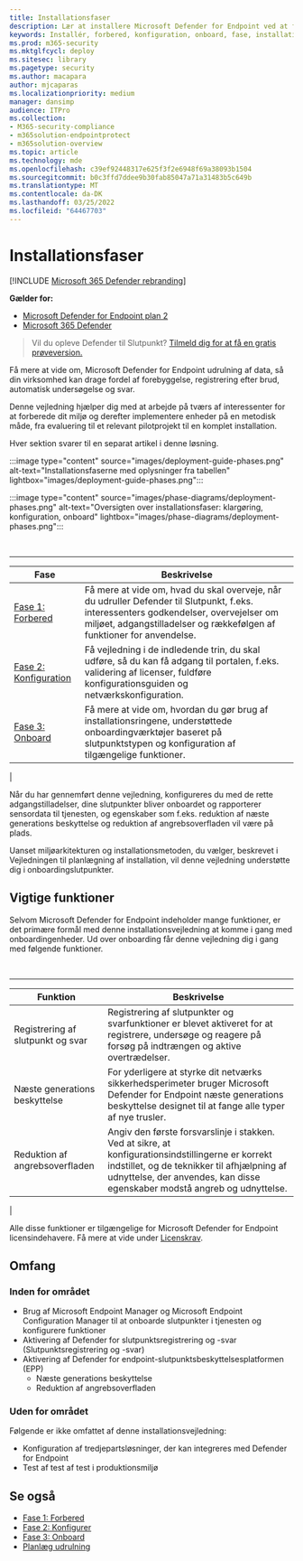 ```yaml
---
title: Installationsfaser
description: Lær at installere Microsoft Defender for Endpoint ved at forberede, konfigurere og onboarding-slutpunkter til den pågældende tjeneste
keywords: Installér, forbered, konfiguration, onboard, fase, installation, implementering, indføring, konfiguration
ms.prod: m365-security
ms.mktglfcycl: deploy
ms.sitesec: library
ms.pagetype: security
ms.author: macapara
author: mjcaparas
ms.localizationpriority: medium
manager: dansimp
audience: ITPro
ms.collection:
- M365-security-compliance
- m365solution-endpointprotect
- m365solution-overview
ms.topic: article
ms.technology: mde
ms.openlocfilehash: c39ef92448317e625f3f2e6948f69a38093b1504
ms.sourcegitcommit: b0c3ffd7ddee9b30fab85047a71a31483b5c649b
ms.translationtype: MT
ms.contentlocale: da-DK
ms.lasthandoff: 03/25/2022
ms.locfileid: "64467703"
---
```

# <a name="deployment-phases"></a>Installationsfaser

[!INCLUDE [Microsoft 365 Defender rebranding](../../includes/microsoft-defender.md)]

**Gælder for:**
- [Microsoft Defender for Endpoint plan 2](https://go.microsoft.com/fwlink/p/?linkid=2154037)
- [Microsoft 365 Defender](https://go.microsoft.com/fwlink/?linkid=2118804)

> Vil du opleve Defender til Slutpunkt? [Tilmeld dig for at få en gratis prøveversion.](https://signup.microsoft.com/create-account/signup?products=7f379fee-c4f9-4278-b0a1-e4c8c2fcdf7e&ru=https://aka.ms/MDEp2OpenTrial?ocid=docs-wdatp-assignaccess-abovefoldlink)

Få mere at vide om, Microsoft Defender for Endpoint udrulning af data, så din virksomhed kan drage fordel af forebyggelse, registrering efter brud, automatisk undersøgelse og svar.

Denne vejledning hjælper dig med at arbejde på tværs af interessenter for at forberede dit miljø og derefter implementere enheder på en metodisk måde, fra evaluering til et relevant pilotprojekt til en komplet installation.

Hver sektion svarer til en separat artikel i denne løsning.

:::image type="content" source="images/deployment-guide-phases.png" alt-text="Installationsfaserne med oplysninger fra tabellen" lightbox="images/deployment-guide-phases.png":::


:::image type="content" source="images/phase-diagrams/deployment-phases.png" alt-text="Oversigten over installationsfaser: klargøring, konfiguration, onboard" lightbox="images/phase-diagrams/deployment-phases.png":::

<br>

****

|Fase|Beskrivelse|
|---|---|
|[Fase 1: Forbered](prepare-deployment.md)|Få mere at vide om, hvad du skal overveje, når du udruller Defender til Slutpunkt, f.eks. interessenters godkendelser, overvejelser om miljøet, adgangstilladelser og rækkefølgen af funktioner for anvendelse.|
|[Fase 2: Konfiguration](production-deployment.md)|Få vejledning i de indledende trin, du skal udføre, så du kan få adgang til portalen, f.eks. validering af licenser, fuldføre konfigurationsguiden og netværkskonfiguration.|
|[Fase 3: Onboard](onboarding.md)|Få mere at vide om, hvordan du gør brug af installationsringene, understøttede onboardingværktøjer baseret på slutpunktstypen og konfiguration af tilgængelige funktioner.|
|

Når du har gennemført denne vejledning, konfigureres du med de rette adgangstilladelser, dine slutpunkter bliver onboardet og rapporterer sensordata til tjenesten, og egenskaber som f.eks. reduktion af næste generations beskyttelse og reduktion af angrebsoverfladen vil være på plads.

Uanset miljøarkitekturen og installationsmetoden, du vælger, beskrevet i Vejledningen [](deployment-strategy.md) til planlægning af installation, vil denne vejledning understøtte dig i onboardingslutpunkter.

## <a name="key-capabilities"></a>Vigtige funktioner

Selvom Microsoft Defender for Endpoint indeholder mange funktioner, er det primære formål med denne installationsvejledning at komme i gang med onboardingenheder. Ud over onboarding får denne vejledning dig i gang med følgende funktioner.

<br>

****

|Funktion|Beskrivelse|
|---|---|
|Registrering af slutpunkt og svar|Registrering af slutpunkter og svarfunktioner er blevet aktiveret for at registrere, undersøge og reagere på forsøg på indtrængen og aktive overtrædelser.|
|Næste generations beskyttelse|For yderligere at styrke dit netværks sikkerhedsperimeter bruger Microsoft Defender for Endpoint næste generations beskyttelse designet til at fange alle typer af nye trusler.|
|Reduktion af angrebsoverfladen|Angiv den første forsvarslinje i stakken. Ved at sikre, at konfigurationsindstillingerne er korrekt indstillet, og de teknikker til afhjælpning af udnyttelse, der anvendes, kan disse egenskaber modstå angreb og udnyttelse.|
|

Alle disse funktioner er tilgængelige for Microsoft Defender for Endpoint licensindehavere. Få mere at vide under [Licenskrav](minimum-requirements.md#licensing-requirements).

## <a name="scope"></a>Omfang

### <a name="in-scope"></a>Inden for området

- Brug af Microsoft Endpoint Manager og Microsoft Endpoint Configuration Manager til at onboarde slutpunkter i tjenesten og konfigurere funktioner
- Aktivering af Defender for slutpunktsregistrering og -svar (Slutpunktsregistrering og -svar)
- Aktivering af Defender for endpoint-slutpunktsbeskyttelsesplatformen (EPP)
  - Næste generations beskyttelse
  - Reduktion af angrebsoverfladen

### <a name="out-of-scope"></a>Uden for området

Følgende er ikke omfattet af denne installationsvejledning:

- Konfiguration af tredjepartsløsninger, der kan integreres med Defender for Endpoint
- Test af test af test i produktionsmiljø

## <a name="see-also"></a>Se også

- [Fase 1: Forbered](prepare-deployment.md)
- [Fase 2: Konfigurer](production-deployment.md)
- [Fase 3: Onboard](onboarding.md)
- [Planlæg udrulning](deployment-strategy.md)
